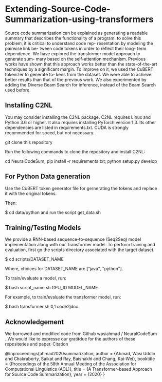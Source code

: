 # Extending-Source-Code-Summarization-using-transformers


Source code summarization can be explained as generating a readable summary that describes the functionality of a program. to solve this problem, it is critical to understand code rep- resentation by modeling the pairwise link be- tween code tokens in order to reflect their long- term dependence. We have explored the transformer model approach to generate sum- mary based on the self-attention mechanism. Previous works have shown that this approach works better than the state-of-the-art techniques by a significant margin. To improve on it, we used the CuBERT tokenizer to generate to- kens from the dataset. We were able to achieve better results than that of the previous work. We also experimented by adding the Diverse Beam Search for inference, instead of the Beam Search used before.


## Installing C2NL

You may consider installing the C2NL package. C2NL requires Linux and Python 3.6 or higher. It also requires installing PyTorch version 1.3. Its other dependencies are listed in requirements.txt. CUDA is strongly recommended for speed, but not necessary.

git clone this repository

Run the following commands to clone the repository and install C2NL:

cd NeuralCodeSum; pip install -r requirements.txt; python setup.py develop

## For Python Data generation

Use the CuBERT token generator file for gernerating the tokens and replace it with the original tokens.

Then:

$ cd data/python and run the script get_data.sh

## Training/Testing Models

We provide a RNN-based sequence-to-sequence (Seq2Seq) model implementation along with our Transformer model. To perform training and evaluation, first go the scripts directory associated with the target dataset.

$ cd  scripts/DATASET_NAME

Where, choices for DATASET_NAME are ["java", "python"].

To train/evaluate a model, run:

$ bash script_name.sh GPU_ID MODEL_NAME

For example, to train/evaluate the transformer model, run:

$ bash transformer.sh 0,1 code2jdoc


## Acknowledgement
 
We borrowed and modified code from  Github wasiahmad /
NeuralCodeSum . We would like to expresse our gratitdue for the authors of these repositeries and paper.
Citation

@inproceedings{ahmad2020summarization,
 author = {Ahmad, Wasi Uddin and Chakraborty, Saikat and Ray, Baishakhi and Chang, Kai-Wei},
 booktitle = {Proceedings of the 58th Annual Meeting of the Association for Computational Linguistics (ACL)},
 title = {A Transformer-based Approach for Source Code Summarization},
 year = {2020}
}

